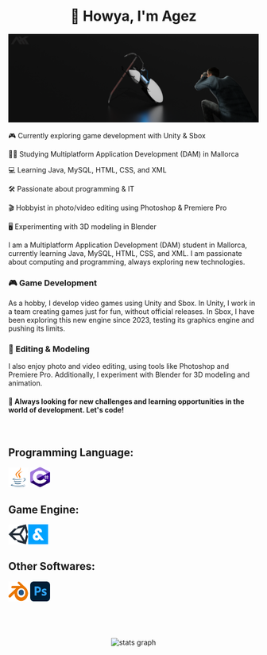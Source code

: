 <div align="center">
  <h1 align="center">👋 Howya, I'm Agez</h1>
</div>

![Alt text](banner.png)

🎮 Currently exploring game development with Unity & Sbox

👨‍🎓 Studying Multiplatform Application Development (DAM) in Mallorca

💻 Learning Java, MySQL, HTML, CSS, and XML

🛠️ Passionate about programming & IT

🎬 Hobbyist in photo/video editing using Photoshop & Premiere Pro

🖥️ Experimenting with 3D modeling in Blender


I am a Multiplatform Application Development (DAM) student in Mallorca, currently learning Java, MySQL, HTML, CSS, and XML. I am passionate about computing and programming, always exploring new technologies.

<h3>🎮 Game Development</h3>

As a hobby, I develop video games using Unity and Sbox.
In Unity, I work in a team creating games just for fun, without official releases.
In Sbox, I have been exploring this new engine since 2023, testing its graphics engine and pushing its limits.

<h3>🎨 Editing & Modeling</h3>

I also enjoy photo and video editing, using tools like Photoshop and Premiere Pro. Additionally, I experiment with Blender for 3D modeling and animation.

<h4>🚀 Always looking for new challenges and learning opportunities in the world of development. Let's code!</h4>
<br>
<h2 align="left">Programming Language:</h2>
<p align="left"><img src="icons/java.svg" alt="java" width="40" height="40"/> <img src="icons/csharp.svg" alt="csharp" width="40" height="40"/>  </p>

<h2 align="left">Game Engine:</h2>
<p align="left"><img src="icons/unity.svg" alt="unity" height="40"/><img src="icons/sbox.png" alt="sbox" height="40"/></p>

<h2 align="left">Other Softwares:</h2>
<p align="left"><img src="icons/blender.svg" alt="blender" width="40" height="40"/> <img src="icons/photoshop.svg" alt="photoshop" width="40" height="40"/></p>
<br/><br/>  

###

<div align="center">
  <img src="https://github-readme-stats.vercel.app/api?username=ahkagez&hide_title=false&hide_rank=false&show_icons=true&include_all_commits=true&count_private=true&disable_animations=false&theme=dark&locale=en&hide_border=false" height="150" alt="stats graph"  />
  <!-- <img src="https://github-readme-stats.vercel.app/api/top-langs?username=ahkagez&locale=en&hide_title=false&layout=compact&card_width=320&langs_count=5&theme=dark&hide_border=false" height="150" alt="languages graph"  /> -->
</div>
